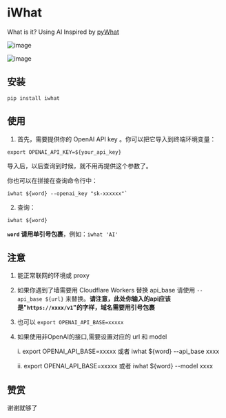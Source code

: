 # iWhat
What is it? Using AI Inspired by [pyWhat](https://github.com/bee-san/pyWhat)

![image](https://user-images.githubusercontent.com/15976103/223741774-a46ffde6-0f32-4f6f-8e6b-fda5bd07a235.png)

![image](https://user-images.githubusercontent.com/15976103/223899137-dd5bc056-3d06-4469-87af-a1887f55b8fc.png)


## 安装


```console
pip install iwhat
```

## 使用

1. 首先，需要提供你的 OpenAI API key 。你可以把它导入到终端环境变量：

```
export OPENAI_API_KEY=${your_api_key}
```
导入后，以后查询到时候，就不用再提供这个参数了。

你也可以在拼接在查询命令行中：

```
iwhat ${word} --openai_key "sk-xxxxxx"`
```


2. 查询：

```
iwhat ${word}
```
**`word` 请用单引号包裹**，例如：`iwhat 'AI'`

## 注意

1. 能正常联网的环境或 proxy
2. 如果你遇到了墙需要用 Cloudflare Workers 替换 api_base 请使用 `--api_base ${url}` 来替换。**请注意，此处你输入的api应该是"`https://xxxx/v1`"的字样，域名需要用引号包裹**
3. 也可以 `export OPENAI_API_BASE=xxxxx`
4. 如果使用非OpenAI的接口,需要设置对应的 url 和 model

    i. export OPENAI_API_BASE=xxxxx 或者 iwhat ${word} --api_base xxxx

    ii. export OPENAI_API_BASE=xxxxx 或者 iwhat ${word} --model xxxx


## 赞赏
谢谢就够了
